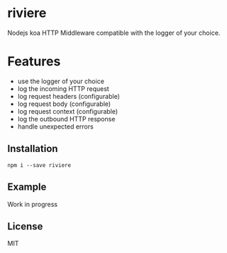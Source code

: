 # riviere

Nodejs koa HTTP Middleware compatible with the logger of your choice.

# Features
- use the logger of your choice
- log the incoming HTTP request
- log request headers (configurable)
- log request body (configurable)
- log request context (configurable)
- log the outbound HTTP response
- handle unexpected errors

## Installation

```npm i --save riviere```

## Example

Work in progress

## License

  MIT
